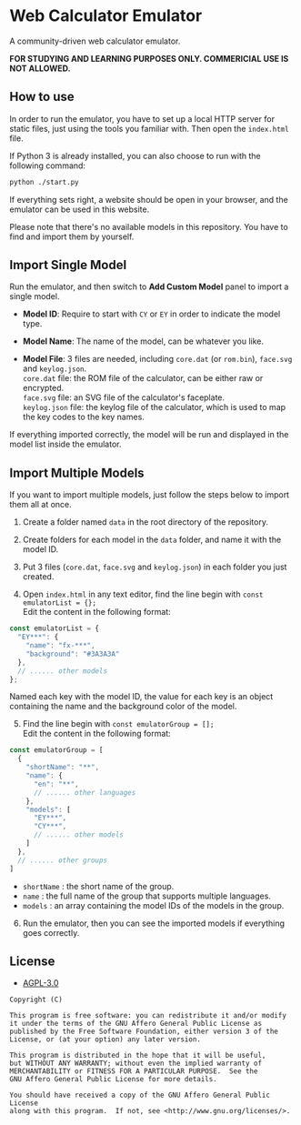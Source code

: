# Web Calculator Emulator

A community-driven web calculator emulator.

**FOR STUDYING AND LEARNING PURPOSES ONLY. COMMERICIAL USE IS NOT ALLOWED.**

## How to use

In order to run the emulator, you have to set up a local HTTP server for static files, just using the tools you familiar with. Then open the `index.html` file. 

If Python 3 is already installed, you can also choose to run with the following command:

```bash
python ./start.py
```

If everything sets right, a website should be open in your browser, and the emulator can be used in this website.

Please note that there's no available models in this repository. You have to find and import them by yourself.

## Import Single Model

Run the emulator, and then switch to **Add Custom Model** panel to import a single model.

- **Model ID**: Require to start with `CY` or `EY` in order to indicate the model type.

- **Model Name**: The name of the model, can be whatever you like.

- **Model File**: 3 files are needed, including `core.dat` (or `rom.bin`), `face.svg` and `keylog.json`. <br> `core.dat` file: the ROM file of the calculator, can be either raw or encrypted. <br> `face.svg` file: an SVG file of the calculator's faceplate.<br> `keylog.json` file: the keylog file of the calculator, which is used to map the key codes to the key names.

If everything imported correctly, the model will be run and displayed in the model list inside the emulator.

## Import Multiple Models

If you want to import multiple models, just follow the steps below to import them all at once.

1. Create a folder named `data` in the root directory of the repository.

2. Create folders for each model in the `data` folder, and name it with the model ID.

3. Put 3 files (`core.dat`, `face.svg` and `keylog.json`) in each folder you just created.

4. Open `index.html` in any text editor, find the line begin with `const emulatorList = {};` <br>Edit the content in the following format:

```javascript
const emulatorList = {
  "EY***": {
    "name": "fx-***",
    "background": "#3A3A3A"
  },
  // ...... other models
};
```
Named each key with the model ID, the value for each key is an object containing the name and the background color of the model.

5. Find the line begin with `const emulatorGroup = [];` <br>Edit the content in the following format:

```javascript
const emulatorGroup = [
  {
    "shortName": "**",
    "name": {
      "en": "**",
      // ...... other languages
    },
    "models": [
      "EY***",
      "CY***",
      // ...... other models
    ]
  },
  // ...... other groups
]
```
- `shortName` : the short name of the group.
- `name` : the full name of the group that supports multiple languages.
- `models` : an array containing the model IDs of the models in the group.

6. Run the emulator, then you can see the imported models if everything goes correctly.

## License

- [AGPL-3.0](https://www.gnu.org/licenses/agpl-3.0.html)

```
Copyright (C)

This program is free software: you can redistribute it and/or modify
it under the terms of the GNU Affero General Public License as
published by the Free Software Foundation, either version 3 of the
License, or (at your option) any later version.

This program is distributed in the hope that it will be useful,
but WITHOUT ANY WARRANTY; without even the implied warranty of
MERCHANTABILITY or FITNESS FOR A PARTICULAR PURPOSE.  See the
GNU Affero General Public License for more details.

You should have received a copy of the GNU Affero General Public License
along with this program.  If not, see <http://www.gnu.org/licenses/>.
```
